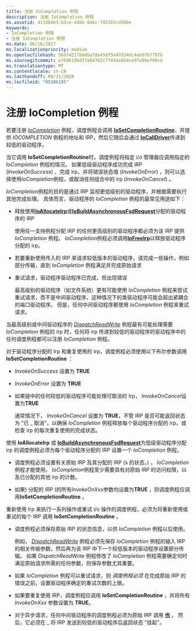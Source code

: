 ```yaml
---
title: 注册 IoCompletion 例程
description: 注册 IoCompletion 例程
ms.assetid: 413d8463-b2ce-44b6-846c-f853b5cd580e
keywords:
- IoCompletion 例程
- 注册 IoCompletion 例程
ms.date: 06/16/2017
ms.localizationpriority: medium
ms.openlocfilehash: 56d74217bb0ba78e45df5e47d34dc4ee6f67797b
ms.sourcegitcommit: e769619bd37e04762c77444e8b4ce9fe86ef09cb
ms.translationtype: MT
ms.contentlocale: zh-CN
ms.lasthandoff: 08/31/2020
ms.locfileid: "89186195"
---
```

# <a name="registering-an-iocompletion-routine"></a>注册 IoCompletion 例程





若要注册 [*IoCompletion*](/windows-hardware/drivers/ddi/wdm/nc-wdm-io_completion_routine) 例程，调度例程会调用 [**IoSetCompletionRoutine**](/windows-hardware/drivers/ddi/wdm/nf-wdm-iosetcompletionroutine)，并提供 *IOCOMPLETION* 例程的地址和 IRP，然后它随后会通过 [**IoCallDriver**](/windows-hardware/drivers/ddi/wdm/nf-wdm-iocalldriver)传递到较低的驱动程序。

当它调用 **IoSetCompletionRoutine**时，调度例程将指定 i/o 管理器应调用指定的 *IoCompletion* 例程的情况。 如果低级驱动程序成功完成 IRP (*InvokeOnSuccess*) 、完成 irp，并将错误状态值 (*InvokeOnError*) ，则可以选择使用*IoCompletion*例程，或取消任何组合中的 irp (*InvokeOnCancel*) 。

*IoCompletion*例程的目的是通过 IRP 监视更低级别的驱动程序，并根据需要执行其他完成处理。 具体而言，驱动程序的 *IoCompletion* 例程的最常见用途如下：

-   释放使用[**IoAllocateIrp**](/windows-hardware/drivers/ddi/wdm/nf-wdm-ioallocateirp)或[**IoBuildAsynchronousFsdRequest**](/windows-hardware/drivers/ddi/wdm/nf-wdm-iobuildasynchronousfsdrequest)分配的驱动程序的 IRP

    使用任一支持例程分配 IRP 的任何更高级别的驱动程序都必须为该 IRP 提供 *IoCompletion* 例程。 *IoCompletion*例程必须调用[**IoFreeIrp**](/windows-hardware/drivers/ddi/wdm/nf-wdm-iofreeirp)以释放驱动程序分配的 irp。

-   若要重新使用传入的 IRP 来请求较低版本的驱动程序，请完成一些操作，例如部分传输，直到 *IoCompletion* 例程满足并完成原始请求

-   重试请求，驱动程序驱动程序已完成，但出现错误

    最高级别的驱动程序（如文件系统）更有可能使用 *IoCompletion* 例程来尝试重试请求，而不是中间驱动程序，这种情况下的类驱动程序可能会超出紧耦合的端口驱动程序。 但是，任何中间驱动程序都使用 *IoCompletion* 例程来重试请求。

当最高级别或中间驱动程序的 [*DispatchReadWrite*](/windows-hardware/drivers/ddi/wdm/nc-wdm-driver_dispatch) 例程最有可能处理需要 *IoCompletion* 例程的 irp 时，任何将 irp 传递到较低的驱动程序的驱动程序中的任何调度例程都可以注册 *IoCompletion* 例程。

对于驱动程序分配的 Irp 和重复使用的 Irp，调度例程必须使用以下布尔参数调用 **IoSetCompletionRoutine** ：

-   *InvokeOnSuccess* 设置为 **TRUE**

-   *InvokeOnError* 设置为 **TRUE**

-   如果链中的任何较低的驱动程序可能处理可取消的 Irp， *InvokeOnCancel*设置为**TRUE**

    通常情况下， *InvokeOnCancel* 设置为 **TRUE**，不管 IRP 是否可能返回状态为 "已 \_ 取消"，以确保 *IoCompletion* 例程释放每个驱动程序分配的 irp，或检查 irp 的每次重复使用的完成状态。

使用 **IoAllocateIrp** 或 [**IoBuildAsynchronousFsdRequest**](/windows-hardware/drivers/ddi/wdm/nf-wdm-iobuildasynchronousfsdrequest)为低级驱动程序分配 irp 的调度例程必须为每个驱动程序分配的 IRP 设置一个 *IoCompletion* 例程。

-   调度例程必须设置有关原始 IRP 及其分配的 IRP (s 的状态，) ， *IoCompletion* 例程才能使用。 *IoCompletion*例程至少需要具有对原始 IRP 的访问权限，以及已分配的其他 irp 的计数。

-   如果) 分配的 IRP (的所有*InvokeOnXxx*参数均设置为**TRUE** ，则调度例程应调用**IoSetCompletionRoutine** 。

重新使用 Irp 来执行一系列操作或重试 i/o 操作的调度例程，必须为将重新使用或重试的每个 IRP 调用 **IoSetCompletionRoutine** 。

-   调度例程必须保存原始 IRP 的状态信息，以供 *IoCompletion* 例程以后使用。

    例如， [*DispatchReadWrite*](/windows-hardware/drivers/ddi/wdm/nc-wdm-driver_dispatch) 例程必须先保存 *IoCompletion* 例程的输入 IRP 的相关传输参数，然后再为该 IRP 中下一个较低版本的驱动程序设置部分传输。 如果 *DispatchReadWrite* 例程修改了 *IoCompletion* 例程需要确定何时满足原始请求所需的任何参数，则保存参数尤其重要。

-   如果 *IoCompletion* 例程可以重试请求，则 *调度例程必须* 在完成原始 IRP 的错误之前，设置驱动程序确定的重试次数的上限。

-   如果要重复使用 IRP，调度例程应调用 **IoSetCompletionRoutine** ，并将所有 *InvokeOnXxx* 参数设置为 **TRUE**。

-   对于异步请求，任何中间驱动程序的调度例程必须为原始 IRP 调用 [**也**](/windows-hardware/drivers/ddi/wdm/nf-wdm-iomarkirppending) 。 然后，它必须在 \_ 将 IRP 发送到较低的驱动程序后返回状态 "挂起"。

 

